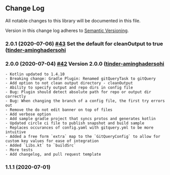 ## Change Log
All notable changes to this library will be documented in this file.

Version in this change log adheres to [Semantic Versioning](http://semver.org/).

### 2.0.1 (2020-07-06) [#43](https://github.com/Tinder/GitQuery/pull/43) Set the default for cleanOutput to true ([tinder-aminghadersohi](https://github.com/tinder-aminghadersohi)

### 2.0.0 (2020-07-04) [#42](https://github.com/Tinder/GitQuery/pull/42) Version 2.0.0 ([tinder-aminghadersohi](https://github.com/tinder-aminghadersohi)
    - Kotlin updated to 1.4.10
    - Breaking change: Gradle Plugin: Renamed gitQueryTask to gitQuery 
    - Add option to not clean output directory - cleanOutput
    - Ability to specify output and repo dirs in config file
    - Bug: Plugin should detect absolute path for repo or output dir correctly
    - Bug: When changing the branch of a config file, the first try errors out
    - Remove the do not edit banner on top of files
    - Add verbose option
    - Add sample gradle project that syncs protos and generates kotlin
    - Updated circle ci file to publish snapshot and build sample
    - Replaces occurances of config.yaml with gitquery.yml to be more intuitive
    - Added a free form `extra` map to the `GitQueryConfig` to allow for custom key values for ease of integration
    - Added `Libs.kt` to `buildSrc`
    - More tests
    - Add changelog, and pull request template

### 1.1.1 (2020-07-01)
